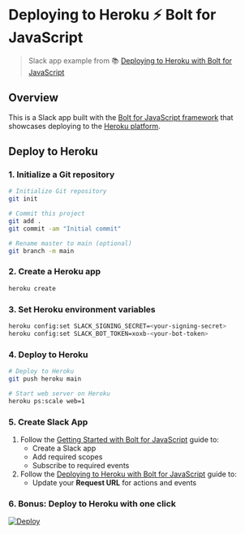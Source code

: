 # Deploying to Heroku ⚡️ Bolt for JavaScript

> Slack app example from 📚 [Deploying to Heroku with Bolt for JavaScript][1]

## Overview

This is a Slack app built with the [Bolt for JavaScript framework][2] that showcases
deploying to the [Heroku platform][3].

## Deploy to Heroku

### 1. Initialize a Git repository

```zsh
# Initialize Git repository
git init

# Commit this project
git add .
git commit -am "Initial commit"

# Rename master to main (optional)
git branch -m main
```

### 2. Create a Heroku app

```zsh
heroku create
```

### 3. Set Heroku environment variables

```zsh
heroku config:set SLACK_SIGNING_SECRET=<your-signing-secret>
heroku config:set SLACK_BOT_TOKEN=xoxb-<your-bot-token>
```

### 4. Deploy to Heroku

```zsh
# Deploy to Heroku
git push heroku main

# Start web server on Heroku
heroku ps:scale web=1
```

### 5. Create Slack App

1. Follow the [Getting Started with Bolt for JavaScript][4] guide to:
   - Create a Slack app
   - Add required scopes
   - Subscribe to required events
2. Follow the [Deploying to Heroku with Bolt for JavaScript][1] guide to:
   - Update your **Request URL** for actions and events

### 6. Bonus: Deploy to Heroku with one click

[![Deploy](https://www.herokucdn.com/deploy/button.svg)](https://dashboard.heroku.com/new?template=https://github.com/slackapi/bolt-js)

[1]: https://docs.slack.dev/bolt-js/deployments/heroku/
[2]: https://docs.slack.dev/bolt-js/
[3]: https://heroku.com/
[4]: https://docs.slack.dev/bolt-js/getting-started
